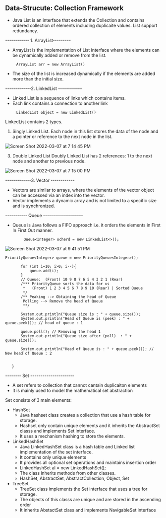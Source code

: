 ## Data-Strucute: Collection Framework


 * Java List is an interface that extends the Collection and contains ordered collection of elements including duplicaite values.
   List support redundancy.
 
 ------------ 1. ArrayList---------
 * ArrayList is the implementation of List interface where the elements can be dynamically added or remove from the list.
  
  ```
       ArrayList arr = new ArrayList()
  ```
 * The size of the list is increased dynamically if the elements are added more than the initial size.

-------------2. LinkedList ------------
 * Linked List is a sequence of links which contains items.
 * Each link contains a connection to another link
    
  ```
       LinkedList object = new LinkedList()
  ```
LinkedList contains 2 types. 
   1. Singly Linked List. 
Each node in this list stores the data of the node and a pointer or reference to the next node in the list.

![Screen Shot 2022-03-07 at 7 14 45 PM](https://user-images.githubusercontent.com/11626327/157036155-f10f1699-e8cb-4e90-8886-c41a9084b6c2.png)

   3. Double Linked List
Doubly Linked List has 2 references: 1 to the next node and another to previous node.

![Screen Shot 2022-03-07 at 7 15 00 PM](https://user-images.githubusercontent.com/11626327/157036167-20b1d568-58ca-4f72-b2e0-b14d1b0913e8.png)

-------------3. Vector  ------------
 * Vectors are similar to arrays, where the elements of the vector object can be accessed via an index into the vector.
 * Vector implements a dynamic array and is not limited to a specific size and is synchronized.
     
----------- Queue --------------------

* Queue is Java follows a FIFO approach i.e. it orders the elements in First In First Out manner.

  ```
       Queue<Integer> ocherd = new LinkedList<>();
  ```
 ![Screen Shot 2022-03-07 at 9 41 51 PM](https://user-images.githubusercontent.com/11626327/157037155-759f87e2-7cea-4994-8243-68c909d293de.png)
 
 
 ```
 PriorityQueue<Integer> queue = new PriorityQueue<Integer>();

        for (int i=10; i>0; i--){
            queue.add(i);
        }
        // Queue:  (Front) 10 9 8 7 6 5 4 3 2 1 (Rear)
        /*** PriorityQueue sorts the data for us
         *   (Front) 1 2 3 4 5 6 7 8 9 10 (Rear) | Sorted Queue
         */
        /** Peaking --> Obtaining the head of Queue
         Polling --> Remove the head of Queue
         **/

        System.out.println("Queue size is : " + queue.size());
        System.out.println("Head of Queue is (peek) : " + queue.peek()); // head of queue : 1

        queue.poll(); // Removing the head 1
        System.out.println("Queue size after (poll)  : " + queue.size());

        System.out.println("Head of Queue is : " + queue.peek()); // New head of Queue : 2


    }
 ```
 
 -------- Set ----------------------
 
 
 * A set refers to collection that cannot cantain duplicaiton elements 
 * It is mainly used to model the mathematical set abstraction 
 
 Set consists of 3 main elements: 
   - HashSet
        - Java hashset class creates a collection that use a hash table for storage.
        - Hashset only contain unique elements and it inherits the AbstractSet classs and implements Set interface.
        - It uses a mechanism hashing to store the elements.
   - LinkedHashSet
        - Java LinkedHashSet class is a hash table and Linked list implementation of the set interface.
        - It contains only unique elements
        - It provides all optional set operations and maintains insertion order
        - LinkedHashSet<String> al = new LinkedHashSet();
        - The class inherits methods from other classes.
        - HashSet, AbstractSet, AbstractCollection, Object, Set
   - TreeSet
        - TreeSet class implements the Set interface that uses a tree for storage.
        - The objects of this classs are unique and are stored in the ascending order
        - It inherits AbstactSet class and implements NavigableSet interface
 
 
 
